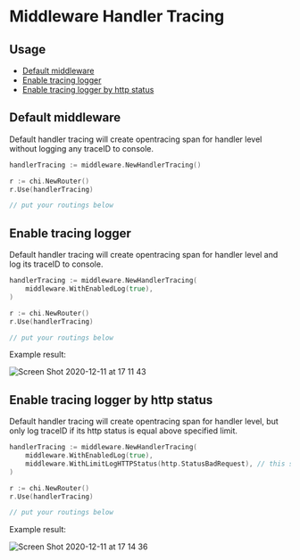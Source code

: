 # Middleware Handler Tracing

## Usage

* [Default middleware](#default-middleware)
* [Enable tracing logger](#enable-tracing-logger)
* [Enable tracing logger by http status](#enable-tracing-logger-by-http-status)

## Default middleware

Default handler tracing will create opentracing span for handler level without logging any traceID to console.

```go
handlerTracing := middleware.NewHandlerTracing()

r := chi.NewRouter()
r.Use(handlerTracing)

// put your routings below
```

## Enable tracing logger

Default handler tracing will create opentracing span for handler level and log its traceID to console.

```go
handlerTracing := middleware.NewHandlerTracing(
    middleware.WithEnabledLog(true),
)

r := chi.NewRouter()
r.Use(handlerTracing)

// put your routings below
```

Example result:

![Screen Shot 2020-12-11 at 17 11 43](https://user-images.githubusercontent.com/9508513/101891410-9000a900-3bd4-11eb-8e38-24ea155495b7.png)

## Enable tracing logger by http status

Default handler tracing will create opentracing span for handler level, but only log traceID if its http status is equal above specified limit.

```go
handlerTracing := middleware.NewHandlerTracing(
    middleware.WithEnabledLog(true),
    middleware.WithLimitLogHTTPStatus(http.StatusBadRequest), // this sample only print traceID log if htt status is >= 400
)

r := chi.NewRouter()
r.Use(handlerTracing)

// put your routings below
```

Example result:

![Screen Shot 2020-12-11 at 17 14 36](https://user-images.githubusercontent.com/9508513/101891486-ad357780-3bd4-11eb-8383-7d34ceed7fc1.png)
